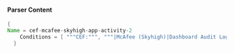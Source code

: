 #### Parser Content
```Java
{
Name = cef-mcafee-skyhigh-app-activity-2
    Conditions = [ """CEF:""", """|McAfee (Skyhigh)|Dashboard Audit Logs|""", """|Application load timings|""" ]
  }
```